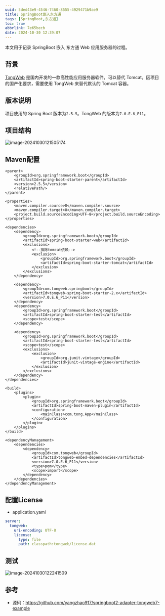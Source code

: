 ```yaml
---
uuid: 5ded43e9-4546-7460-8555-4929471b9ae9
title: SpringBoot嵌入东方通
tags: [SpringBoot,东方通]
toc: true
abbrlink: 7e65becb
date: 2024-10-30 12:39:07
---
```



本文用于记录 SpringBoot 嵌入 东方通 Web 应用服务器的过程。

## 背景

[TongWeb](https://www.tongtech.com/pctype/25.html) 是国内开发的一款高性能应用服务器软件，可以替代 Tomcat。因项目的国产化要求，需要使用 TongWeb 来替代默认的 Tomcat 容器。

## 版本说明

项目使用的 Spring Boot 版本为`2.5.5`。TongWeb 的版本为`7.0.E.6_P11`。

## 项目结构

 ![image-20241030121505174](https://qiniu-image.gotojava.cn/blog/202410301219116.png)

## Maven配置

```
<parent>
    <groupId>org.springframework.boot</groupId>
    <artifactId>spring-boot-starter-parent</artifactId>
    <version>2.5.5</version>
    <relativePath/>
</parent>

<properties>
    <maven.compiler.source>8</maven.compiler.source>
    <maven.compiler.target>8</maven.compiler.target>
    <project.build.sourceEncoding>UTF-8</project.build.sourceEncoding>
</properties>

<dependencies>
    <dependency>
        <groupId>org.springframework.boot</groupId>
        <artifactId>spring-boot-starter-web</artifactId>
        <exclusions>
            <!--排除tomcat依赖-->
            <exclusion>
                <groupId>org.springframework.boot</groupId>
                <artifactId>spring-boot-starter-tomcat</artifactId>
            </exclusion>
        </exclusions>
    </dependency>

    <dependency>
        <groupId>com.tongweb.springboot</groupId>
        <artifactId>tongweb-spring-boot-starter-2.x</artifactId>
        <version>7.0.E.6_P11</version>
    </dependency>
    <dependency>
        <groupId>org.springframework.boot</groupId>
        <artifactId>spring-boot-starter-test</artifactId>
        <scope>test</scope>
    </dependency>

    <dependency>
        <groupId>org.springframework.boot</groupId>
        <artifactId>spring-boot-starter-test</artifactId>
        <scope>test</scope>
        <exclusions>
            <exclusion>
                <groupId>org.junit.vintage</groupId>
                <artifactId>junit-vintage-engine</artifactId>
            </exclusion>
        </exclusions>
    </dependency>
</dependencies>

<build>
    <plugins>
        <plugin>
            <groupId>org.springframework.boot</groupId>
            <artifactId>spring-boot-maven-plugin</artifactId>
            <configuration>
                <mainClass>com.tong.App</mainClass>
            </configuration>
        </plugin>
    </plugins>
</build>

<dependencyManagement>
    <dependencies>
        <dependency>
            <groupId>com.tongweb</groupId>
            <artifactId>tongweb-embed-dependencies</artifactId>
            <version>7.0.E.6_P11</version>
            <type>pom</type>
            <scope>import</scope>
        </dependency>
    </dependencies>
</dependencyManagement>
```

## 配置License

- application.yaml

```yaml
server:
  tongweb:
    uri-encoding: UTF-8
    license:
      type: file
      path: classpath:tongweb/license.dat
```

## 测试

![image-20241030122241509](https://qiniu-image.gotojava.cn/blog/202410301222638.png)

## 参考

- 源码：https://github.com/yangzhao917/springboot2-adapter-tongweb7-example
